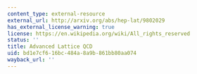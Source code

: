 ```yaml
---
content_type: external-resource
external_url: http://arxiv.org/abs/hep-lat/9802029
has_external_license_warning: true
license: https://en.wikipedia.org/wiki/All_rights_reserved
status: ''
title: Advanced Lattice QCD
uid: bd1e7cf6-16bc-484a-8a9b-861bb80aa074
wayback_url: ''
---
```

